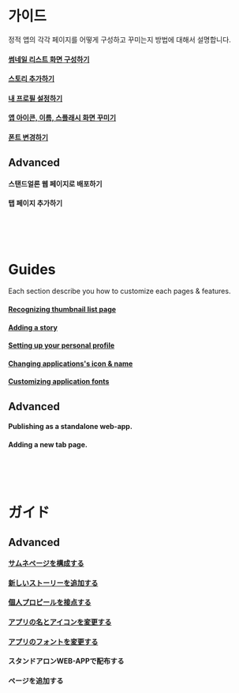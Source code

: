 가이드
====

정적 앱의 각각 페이지를 어떻게 구성하고 꾸미는지 방법에 대해서 설명합니다.

#### [썸네일 리스트 화면 구성하기](thumbnail)
#### [스토리 추가하기](story)
#### [내 프로필 설정하기](profile)
#### [앱 아이콘, 이름, 스플래시 화면 꾸미기](app)
#### [폰트 변경하기](font)

Advanced
----
#### 스탠드얼론 웹 페이지로 배포하기
#### 탭 페이지 추가하기

<br><br>
Guides
====

Each section describe you how to customize each pages & features.

#### [Recognizing thumbnail list page](thumbnail)
#### [Adding a story](story)
#### [Setting up your personal profile](profile)
#### [Changing applications's icon & name](app)
#### [Customizing application fonts](font)

Advanced
----
#### Publishing as a standalone web-app.
#### Adding a new tab page.

<br><br>
ガイド
====

Advanced
----

#### [サムネページを構成する](thumbnail)
#### [新しいストーリーを追加する](story)
#### [個人プロピールを接点する](profile)
#### [アプリの名とアイコンを変更する](app)
#### [アプリのフォントを変更する](font)

#### スタンドアロンWEB-APPで配布する
#### ページを追加する
